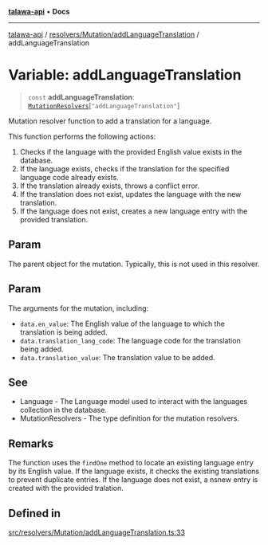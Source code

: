 [**talawa-api**](../../../../README.md) • **Docs**

***

[talawa-api](../../../../modules.md) / [resolvers/Mutation/addLanguageTranslation](../README.md) / addLanguageTranslation

# Variable: addLanguageTranslation

> `const` **addLanguageTranslation**: [`MutationResolvers`](../../../../types/generatedGraphQLTypes/type-aliases/MutationResolvers.md)\[`"addLanguageTranslation"`\]

Mutation resolver function to add a translation for a language.

This function performs the following actions:
1. Checks if the language with the provided English value exists in the database.
2. If the language exists, checks if the translation for the specified language code already exists.
3. If the translation already exists, throws a conflict error.
4. If the translation does not exist, updates the language with the new translation.
5. If the language does not exist, creates a new language entry with the provided translation.

## Param

The parent object for the mutation. Typically, this is not used in this resolver.

## Param

The arguments for the mutation, including:
  - `data.en_value`: The English value of the language to which the translation is being added.
  - `data.translation_lang_code`: The language code for the translation being added.
  - `data.translation_value`: The translation value to be added.

## See

 - Language - The Language model used to interact with the languages collection in the database.
 - MutationResolvers - The type definition for the mutation resolvers.

## Remarks

The function uses the `findOne` method to locate an existing language entry by its English value.
If the language exists, it checks the existing translations to prevent duplicate entries.
If the language does not exist, a nsnew entry is created with the provided tralation.

## Defined in

[src/resolvers/Mutation/addLanguageTranslation.ts:33](https://github.com/PalisadoesFoundation/talawa-api/blob/6712e9940a5702665afc506fa9f6e9d7e1dc7991/src/resolvers/Mutation/addLanguageTranslation.ts#L33)
